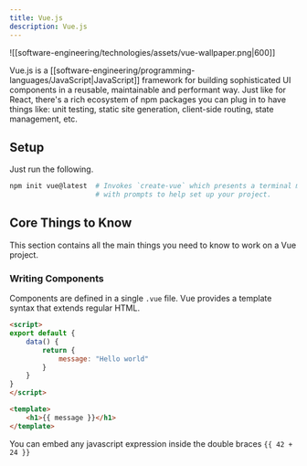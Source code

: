 ```yaml
---
title: Vue.js
description: Vue.js
---
```


![[software-engineering/technologies/assets/vue-wallpaper.png|600]]

Vue.js is a [[software-engineering/programming-languages/JavaScript|JavaScript]] framework for building sophisticated UI components in a reusable, maintainable and performant way. Just like for React, there's a rich ecosystem of npm packages you can plug in to have things like: unit testing, static site generation, client-side routing, state management, etc.

## Setup
Just run the following.
```bash
npm init vue@latest  # Invokes `create-vue` which presents a terminal menu
                     # with prompts to help set up your project.
```

## Core Things to Know
This section contains all the main things you need to know to work on a Vue project.

### Writing Components
Components are defined in a single `.vue` file. Vue provides a template syntax that extends regular HTML.

```html
<script>
export default {
	data() {
		return {
			message: "Hello world"
		}
	}
}
</script>

<template>
	<h1>{{ message }}</h1>
</template>
```
You can embed any javascript expression inside the double braces `{{ 42 + 24 }}`

